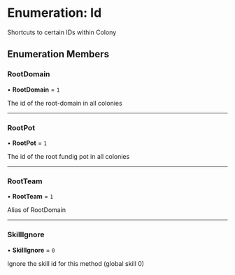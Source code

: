 # Enumeration: Id

Shortcuts to certain IDs within Colony

## Enumeration Members

### RootDomain

• **RootDomain** = ``1``

The id of the root-domain in all colonies

___

### RootPot

• **RootPot** = ``1``

The id of the root fundig pot in all colonies

___

### RootTeam

• **RootTeam** = ``1``

Alias of RootDomain

___

### SkillIgnore

• **SkillIgnore** = ``0``

Ignore the skill id for this method (global skill 0)
